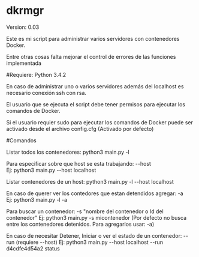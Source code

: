 # dkrmgr
Version: 0.03

Este es mi script para administrar varios servidores con contenedores Docker.

Entre otras cosas falta mejorar el control de errores de las funciones implementada



#Requiere:
Python 3.4.2

En caso de administrar uno o varios servidores además del localhost es necesario conexión ssh con rsa.

El usuario que se ejecuta el script debe tener permisos para ejecutar los comandos de Docker.

Si el usuario requier sudo para ejecutar los comandos de Docker puede ser activado desde el archivo config.cfg (Activado por defecto)

#Comandos

Listar todos los contenedores:  python3 main.py -l

Para especificar sobre que host se esta trabajando: --host   
Ej: python3 main.py --host localhost

Listar contenedores de un host: python3 main.py -l --host localhost

En caso de querer ver los contedores que estan detendidos agregar: -a   
Ej:  python3 main.py -l -a

Para buscar un contenedor: -s "nombre del contenedor o Id del contenedor"
Ej:  python3 main.py -s micontenedor
(Por defecto no busca entre los contenedores detenidos. Para agregarlos usar: -a)

En caso de necesitar Detener, Iniciar o ver el estado de un contenedor: --run  (requiere --host)                               Ej: python3 main.py --host localhost --run d4cdfe4d54a2 status
